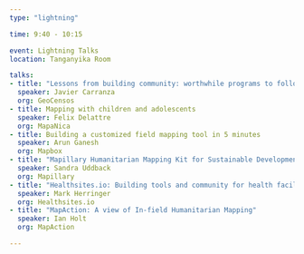 ```yaml
---
type: "lightning"

time: 9:40 - 10:15

event: Lightning Talks
location: Tanganyika Room

talks:
- title: "Lessons from building community: worthwhile programs to follow"
  speaker: Javier Carranza
  org: GeoCensos
- title: Mapping with children and adolescents
  speaker: Felix Delattre 
  org: MapaNica
- title: Building a customized field mapping tool in 5 minutes
  speaker: Arun Ganesh
  org: Mapbox
- title: "Mapillary Humanitarian Mapping Kit for Sustainable Development"
  speaker: Sandra Uddback
  org: Mapillary
- title: "Healthsites.io: Building tools and community for health facility data"
  speaker: Mark Herringer
  org: Healthsites.io
- title: "MapAction: A view of In-field Humanitarian Mapping"
  speaker: Ian Holt
  org: MapAction

---
```

